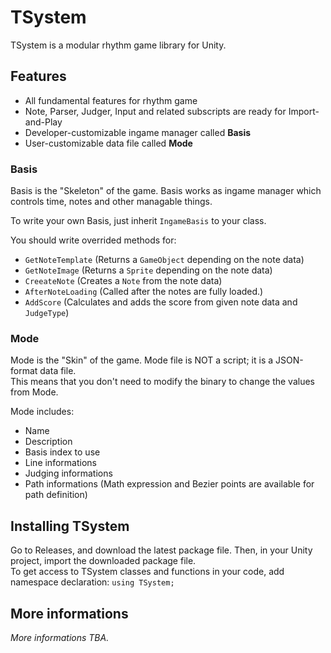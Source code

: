 # TSystem

TSystem is a modular rhythm game library for Unity.

## Features

* All fundamental features for rhythm game
* Note, Parser, Judger, Input and related subscripts are ready for Import-and-Play
* Developer-customizable ingame manager called **Basis**
* User-customizable data file called **Mode**

### Basis

Basis is the "Skeleton" of the game. Basis works as ingame manager which controls time, notes and other managable things.

To write your own Basis, just inherit ```IngameBasis``` to your class.  

You should write overrided methods for:
* ```GetNoteTemplate``` (Returns a ```GameObject``` depending on the note data)
* ```GetNoteImage``` (Returns a ```Sprite``` depending on the note data)
* ```CreeateNote``` (Creates a ```Note``` from the note data)
* ```AfterNoteLoading``` (Called after the notes are fully loaded.)
* ```AddScore``` (Calculates and adds the score from given note data and ```JudgeType```)

### Mode

Mode is the "Skin" of the game. Mode file is NOT a script; it is a JSON-format data file.  
This means that you don't need to modify the binary to change the values from Mode.

Mode includes:
* Name
* Description
* Basis index to use
* Line informations
* Judging informations
* Path informations (Math expression and Bezier points are available for path definition)

## Installing TSystem

Go to Releases, and download the latest package file. Then, in your Unity project, import the downloaded package file.  
To get access to TSystem classes and functions in your code, add namespace declaration: ```using TSystem;```

## More informations

_More informations TBA._
